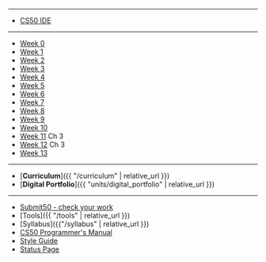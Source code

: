 ***
* [CS50 IDE](https://ide.cs50.io/)

***
* [Week 0](/ap/weeks/week0)
* [Week 1](/ap/weeks/week1)
* [Week 2](/ap/weeks/week2)
* [Week 3](/ap/weeks/week3)
* [Week 4](/ap/weeks/week4)
* [Week 5](/ap/weeks/week5)
* [Week 6](/ap/weeks/week6)
* [Week 7](/ap/weeks/week7)
* [Week 8](/ap/weeks/week8)
* [Week 9](/ap/weeks/week9)
* [Week 10](/ap/weeks/week10)
* [Week 11](/ap/weeks/week11) Ch 3
* [Week 12](/ap/weeks/week12) Ch 3
* [Week 13](/ap/weeks/week13)

***

* [**Curriculum**]({{ "/curriculum" | relative_url }})
* [**Digital Portfolio**]({{ "units/digital_portfolio" | relative_url }})
<!-- * [Problems by Unit]({{ "problems" | relative_url}}) -->

***

* <a href="https://submit.cs50.io" target="_blank">Submit50 - check your work</a>
* [Tools]({{ "/tools" | relative_url }})
* [Syllabus]({{"/syllabus" | relative_url }})
* [CS50 Programmer's Manual](https://man.cs50.io/)
* <a href="https://cs50.readthedocs.io/style/c/" target="_blank">Style Guide</a>
* <a href="https://cs50.statuspage.io/" target="_blank">Status Page</a>


